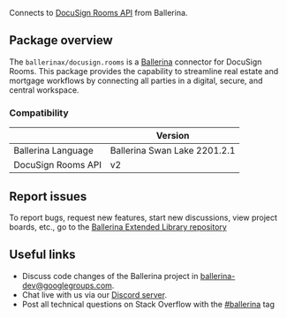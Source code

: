 Connects to [DocuSign Rooms API](https://developers.docusign.com/docs/rooms-api/) from Ballerina.

## Package overview
The `ballerinax/docusign.rooms` is a [Ballerina](https://ballerina.io/) connector for DocuSign Rooms. This package provides the capability to streamline real estate and mortgage workflows by connecting all parties in a digital, secure, and central workspace.

### Compatibility
|                       | Version                       |
|-----------------------|-------------------------------|
| Ballerina Language    | Ballerina Swan Lake 2201.2.1    | 
| DocuSign Rooms API    | v2                            |

## Report issues
To report bugs, request new features, start new discussions, view project boards, etc., go to the [Ballerina Extended Library repository](https://github.com/ballerina-platform/ballerina-extended-library)

## Useful links
- Discuss code changes of the Ballerina project in [ballerina-dev@googlegroups.com](mailto:ballerina-dev@googlegroups.com).
- Chat live with us via our [Discord server](https://discord.gg/ballerinalang).
- Post all technical questions on Stack Overflow with the [#ballerina](https://stackoverflow.com/questions/tagged/ballerina) tag
